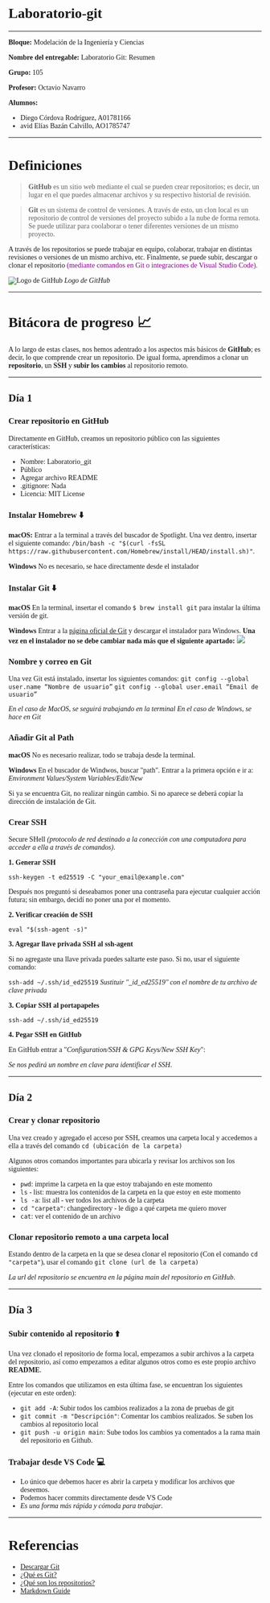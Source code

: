 <span style="font-family: Verdana;">

# Laboratorio-git

---

<span style="font-family: Times New Roman;">

**Bloque:**
Modelación de la Ingeniería y Ciencias

**Nombre del entregable:**
Laboratorio Git: Resumen

**Grupo:**
105

**Profesor:**
Octavio Navarro

**Alumnos:**
- Diego Córdova Rodríguez, A01781166
- avid Elías Bazán Calvillo, AO1785747

<span style="font-family: Verdana;">

---

# Definiciones :monocle_face:

>**GitHub** es un sitio web mediante el cual se pueden crear repositorios; es decir, un lugar en el que puedes almacenar archivos y su respectivo historial de revisión.

>**Git** es un sistema de control de versiones. A través de esto, un clon local es un repositorio de control de versiones del proyecto subido a la nube de forma remota. Se puede utilizar para coolaborar o tener diferentes versiones de un mismo proyecto.

A través de los repositorios se puede trabajar en equipo, colaborar, trabajar en distintas revisiones o versiones de un mismo archivo, etc. Finalmente, se puede subir, descargar o clonar el repositorio <span style="color:purple;">(mediante comandos en Git o integraciones de Visual Studio Code).

![Logo de GitHub](images/githubLogo.png)
*Logo de GitHub*

---

# Bitácora de progreso :chart_with_upwards_trend:

A lo largo de estas clases, nos hemos adentrado a los aspectos más básicos de **GitHub**; es decir, lo que comprende crear un repositorio. De igual forma, aprendimos a clonar un **repositorio**, un **SSH** y **subir los cambios** al repositorio remoto.

---

## Día 1

### Crear repositorio en GitHub

Directamente en GitHub, creamos un repositorio público con las siguientes características:

- Nombre: Laboratorio_git
- Público
- Agregar archivo README
- .gitignore: Nada
- Licencia: MIT License

### Instalar Homebrew :arrow_down:

**macOS:**
Entrar a la terminal a través del buscador de Spotlight. Una vez dentro, insertar el siguiente comando:
`/bin/bash -c "$(curl -fsSL https://raw.githubusercontent.com/Homebrew/install/HEAD/install.sh)"`.

**Windows**
No es necesario, se hace directamente desde el instalador

### Instalar Git :arrow_down:

**macOS**
En la terminal, insertar el comando `$ brew install git` para instalar la última versión de git.

**Windows**
Entrar a la [página oficial de Git](https://git-scm.com/downloads) y descargar el instalador para Windows.
**Una vez en el instalador no se debe cambiar nada más que el siguiente apartado:**
![](images/instalador.png)

### Nombre y correo en Git :email:

Una vez Git está instalado, insertar los siguientes comandos:
`git config --global user.name “Nombre de usuario”`
`git config --global user.email “Email de usuario”`

*En el caso de MacOS, se seguirá trabajando en la terminal*
*En el caso de Windows, se hace en Git*

### Añadir Git al Path :book:

**macOS**
No es necesario realizar, todo se trabaja desde la terminal.

**Windows**
En el buscador de Windwos, buscar "path". Entrar a la primera opción e ir a:
*Environment Values/System Variables/Edit/New*

Si ya se encuentra Git, no realizar ningún cambio. Si no aparece se deberá copiar la dirección de instalación de Git.

### Crear SSH :key:

Secure SHell *(protocolo de red destinado a la conección con una computadora para acceder a ella a través de comandos)*.

**1. Generar SSH**

`ssh-keygen -t ed25519 -C "your_email@example.com"`

Después nos preguntó si deseabamos poner una contraseña para ejecutar cualquier acción futura; sin embargo, decidí no poner una por el momento.

**2. Verificar creación de SSH**

`eval "$(ssh-agent -s)"`

**3. Agregar llave privada SSH al ssh-agent**

Si no agregaste una llave privada puedes saltarte este paso. Si no, usar el siguiente comando:

`ssh-add ~/.ssh/id_ed25519`
*Sustituir "_id_ed25519" con el nombre de tu archivo de clave privada*

**3. Copiar SSH al portapapeles**

`ssh-add ~/.ssh/id_ed25519`

**4. Pegar SSH en GitHub**

En GitHub entrar a "*Configuration/SSH & GPG Keys/New SSH Key*":

*Se nos pedirá un nombre en clave para identificar el SSH*.

---

## Día 2

### Crear y clonar repositorio :floppy_disk:

Una vez creado y agregado el acceso por SSH, creamos una carpeta local y accedemos a ella a través del comando
`cd (ubicación de la carpeta)`

Algunos otros comandos importantes para ubicarla y revisar los archivos son los siguientes:
- `pwd`: imprime la carpeta en la que estoy trabajando en este momento
- `ls` - list: muestra los contenidos de la carpeta en la que estoy en este momento
- `ls -a`: list all - ver todos los archivos de la carpeta
- `cd "carpeta"`: changedirectory - le digo a qué carpeta me quiero mover
- `cat`: ver el contenido de un archivo

### Clonar repositorio remoto a una carpeta local :file_folder:

Estando dentro de la carpeta en la que se desea clonar el repositorio (Con el comando `cd "carpeta"`), usar el comando `git clone (url de la carpeta)`

*La url del repositorio se encuentra en la página main del repositorio en GitHub*.

---

## Día 3

### Subir contenido al repositorio :arrow_up:

Una vez clonado el repositorio de forma local, empezamos a subir archivos a la carpeta del repositorio, así como empezamos a editar algunos otros como es este propio archivo **README**.

Entre los comandos que utilizamos en esta última fase, se encuentran los siguientes (ejecutar en este orden):

- `git add -A`: Subir todos los cambios realizados a la zona de pruebas de git
- `git commit -m "Descripción"`: Comentar los cambios realizados. Se suben los cambios al repositorio local
- `git push -u origin main`: Sube todos los cambios ya comentados a la rama main del repositorio en Github.

### Trabajar desde VS Code :computer:

- Lo único que debemos hacer es abrir la carpeta y modificar los archivos que deseemos.
- Podemos hacer commits directamente desde VS Code
- *Es una forma más rápida y cómoda para trabajar*.

---

# Referencias

- [Descargar Git](https://git-scm.com/downloads)
- [¿Qué es Git?](https://learn.microsoft.com/es-es/devops/develop/git/what-is-git)
- [¿Qué son los repositorios?](https://docs.github.com/en/repositories/creating-and-managing-repositories/about-repositories)
- [Markdown Guide](https://www.markdownguide.org/)